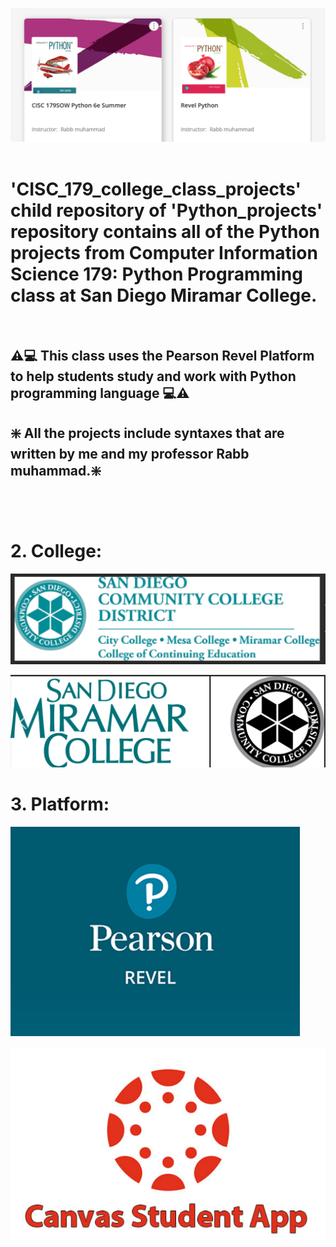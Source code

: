 ![img](Course_Poster.png)
<br><br>

# 'CISC_179_college_class_projects' child repository of 'Python_projects' repository contains all of the Python projects from Computer Information Science 179: Python Programming class at San Diego Miramar College.

<br>

## ⚠️💻 This class uses the Pearson Revel Platform to help students study and work with Python programming language 💻⚠️


## ❇️ All the projects include syntaxes that are written by me and my professor Rabb muhammad.❇️

<br><br>


# 2. College:
![img](Community_College_District_Logo.png)
    
![img](San_Diego_Miramar_College_logo.png)

# 3. Platform:

![img](Pearson_Poster.png) 

![alt text](Canvas_logo.png)